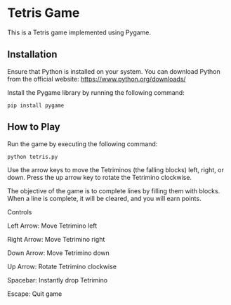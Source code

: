 # Tetris Game

This is a Tetris game implemented using Pygame.

## Installation
Ensure that Python is installed on your system. You can download Python from the official website: https://www.python.org/downloads/

Install the Pygame library by running the following command:

```
pip install pygame
```

## How to Play
Run the game by executing the following command:

```
python tetris.py
```
Use the arrow keys to move the Tetriminos (the falling blocks) left, right, or down. Press the up arrow key to rotate the Tetrimino clockwise.

The objective of the game is to complete lines by filling them with blocks. When a line is complete, it will be cleared, and you will earn points.

Controls

Left Arrow: Move Tetrimino left

Right Arrow: Move Tetrimino right

Down Arrow: Move Tetrimino down

Up Arrow: Rotate Tetrimino clockwise

Spacebar: Instantly drop Tetrimino

Escape: Quit game
